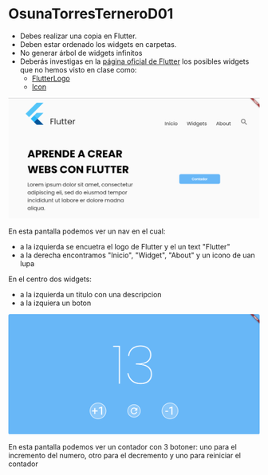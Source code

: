 # OsunaTorresTerneroD01

- Debes realizar una copia en Flutter.
- Deben estar ordenado los widgets en carpetas.
- No generar árbol de widgets infinitos
- Deberás investigas en la [página oficial de Flutter](https://docs.flutter.dev/) los posibles widgets que no hemos visto en clase como:
    - [FlutterLogo](https://api.flutter.dev/flutter/material/FlutterLogo-class.html)
    - [Icon](https://api.flutter.dev/flutter/widgets/Icon-class.html)

![Captura 1](/Captura1.png)

En esta pantalla podemos ver un nav en el cual:
   - a la izquierda se encuetra el logo de Flutter y el un text "Flutter"
   - a la derecha encontramos "Inicio", "Widget", "About" y un icono de uan lupa

En el centro dos widgets:
   - a la izquierda un titulo con una descripcion
   - a la izquiera un boton

![Captura 1](/Captura2.png)

En esta pantalla podemos ver un contador con 3 botoner: uno para el incremento del numero, otro para el decremento y uno para reiniciar el contador

